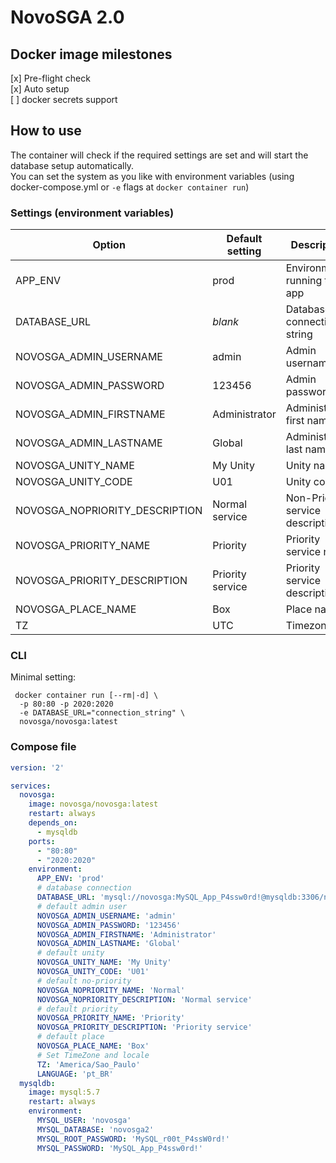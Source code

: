 # NovoSGA 2.0

## Docker image milestones
[x] Pre-flight check  
[x] Auto setup  
[ ] docker secrets support

## How to use

The container will check if the required settings are set and will start the database setup automatically.  
You can set the system as you like with environment variables (using docker-compose.yml or `-e` flags at `docker container run`)

### Settings (environment variables)

| Option                         | Default setting   | Description                      | Optional? |
| ------------------------------ | ----------------- | -------------------------------- | :-------: |
| APP_ENV                        | prod              | Environment running the app      | yes       |
| DATABASE_URL                   | *blank*           | Database connection string       | ***no***  |
| NOVOSGA_ADMIN_USERNAME         | admin             | Admin username                   | yes       |
| NOVOSGA_ADMIN_PASSWORD         | 123456            | Admin password                   | yes       |
| NOVOSGA_ADMIN_FIRSTNAME        | Administrator     | Administrator first name         | yes       |
| NOVOSGA_ADMIN_LASTNAME         | Global            | Administrador last name          | yes       |
| NOVOSGA_UNITY_NAME             | My Unity          | Unity name                       | yes       |
| NOVOSGA_UNITY_CODE             | U01               | Unity code                       | yes       |
| NOVOSGA_NOPRIORITY_DESCRIPTION | Normal service    | Non-Priority service description | yes       |
| NOVOSGA_PRIORITY_NAME          | Priority          | Priority service name            | yes       |
| NOVOSGA_PRIORITY_DESCRIPTION   | Priority service  | Priority service description     | yes       |
| NOVOSGA_PLACE_NAME             | Box               | Place name                       | yes       |
| TZ                             | UTC               | Timezone                         | yes       |

### CLI

Minimal setting:

```shell
 docker container run [--rm|-d] \
  -p 80:80 -p 2020:2020
  -e DATABASE_URL="connection_string" \
  novosga/novosga:latest
```

### Compose file

```yaml
version: '2'

services:
  novosga:
    image: novosga/novosga:latest
    restart: always
    depends_on:
      - mysqldb
    ports:
      - "80:80"
      - "2020:2020"
    environment:
      APP_ENV: 'prod'
      # database connection
      DATABASE_URL: 'mysql://novosga:MySQL_App_P4ssw0rd!@mysqldb:3306/novosga2?charset=utf8mb4&serverVersion=5.7'
      # default admin user
      NOVOSGA_ADMIN_USERNAME: 'admin'
      NOVOSGA_ADMIN_PASSWORD: '123456'
      NOVOSGA_ADMIN_FIRSTNAME: 'Administrator'
      NOVOSGA_ADMIN_LASTNAME: 'Global'
      # default unity
      NOVOSGA_UNITY_NAME: 'My Unity'
      NOVOSGA_UNITY_CODE: 'U01'
      # default no-priority
      NOVOSGA_NOPRIORITY_NAME: 'Normal'
      NOVOSGA_NOPRIORITY_DESCRIPTION: 'Normal service'
      # default priority
      NOVOSGA_PRIORITY_NAME: 'Priority'
      NOVOSGA_PRIORITY_DESCRIPTION: 'Priority service'
      # default place
      NOVOSGA_PLACE_NAME: 'Box'
      # Set TimeZone and locale
      TZ: 'America/Sao_Paulo'
      LANGUAGE: 'pt_BR'
  mysqldb:
    image: mysql:5.7
    restart: always
    environment:
      MYSQL_USER: 'novosga'
      MYSQL_DATABASE: 'novosga2'
      MYSQL_ROOT_PASSWORD: 'MySQL_r00t_P4ssW0rd!'
      MYSQL_PASSWORD: 'MySQL_App_P4ssw0rd!'
```
